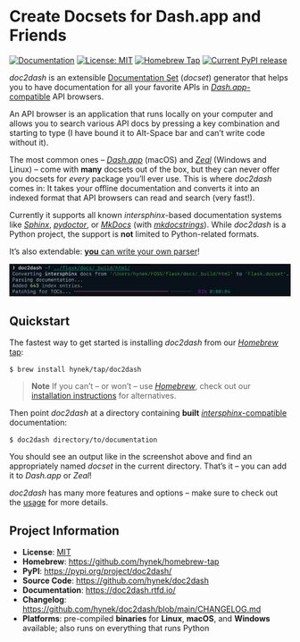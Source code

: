 # Create Docsets for Dash.app and Friends

[![Documentation](https://img.shields.io/badge/Docs-Read%20The%20Docs-black)](https://doc2dash.readthedocs.io/)
[![License: MIT](https://img.shields.io/badge/license-MIT-C06524)](https://github.com/hynek/doc2dash/blob/main/LICENSE)
[![Homebrew Tap](https://img.shields.io/badge/Homebrew-tap-brown)](https://github.com/hynek/homebrew-tap)
[![Current PyPI release](https://img.shields.io/pypi/v/doc2dash)](https://pypi.org/project/doc2dash/)

<!-- begin-short -->

*doc2dash* is an extensible [Documentation Set](https://developer.apple.com/library/archive/documentation/DeveloperTools/Conceptual/Documentation_Sets/010-Overview_of_Documentation_Sets/docset_overview.html#//apple_ref/doc/uid/TP40005266-CH13-SW6) (*docset*) generator that helps you to have documentation for all your favorite APIs in [*Dash.app*-compatible](https://kapeli.com/dash/) API browsers.

An API browser is an application that runs locally on your computer and allows you to search various API docs by pressing a key combination and starting to type (I have bound it to Alt-Space bar and can’t write code without it).

The most common ones – [*Dash.app*](https://kapeli.com/dash) (macOS) and [*Zeal*](https://zealdocs.org) (Windows and Linux) – come with **many** docsets out of the box, but they can never offer you docsets for *every* package you’ll ever use.
This is where *doc2dash* comes in:
It takes your offline documentation and converts it into an indexed format that API browsers can read and search (very fast!).

Currently it supports all known *intersphinx*-based documentation systems like [*Sphinx*](https://www.sphinx-doc.org/), [*pydoctor*](https://github.com/twisted/pydoctor), or [*MkDocs*](https://www.mkdocs.org) (with [*mkdocstrings*](https://mkdocstrings.github.io)).
While *doc2dash* is a Python project, the support is **not** limited to Python-related formats.

It’s also extendable: [**you** can write your own parser](https://doc2dash.readthedocs.io/en/latest/extending/)!

![doc2dash Session](docs/doc2dash-session.png)


## Quickstart

The fastest way to get started is installing *doc2dash* from our [*Homebrew* tap](https://github.com/hynek/homebrew-tap):

```shell
$ brew install hynek/tap/doc2dash
```

> **Note**
> If you can’t – or won’t – use [*Homebrew*](https://brew.sh), check out our [installation instructions](https://doc2dash.readthedocs.io/en/latest/installation/) for alternatives.

Then point *doc2dash* at a directory containing **built** [*intersphinx*-compatible](https://doc2dash.readthedocs.io/en/stable/formats/) documentation:

```shell
$ doc2dash directory/to/documentation
```

You should see an output like in the screenshot above and find an appropriately named *docset* in the current directory.
That’s it – you can add it to *Dash.app* or *Zeal*!

*doc2dash* has many more features and options – make sure to check out the [usage](https://doc2dash.readthedocs.io/en/stable/usage/) for more details.


## Project Information

- **License**: [MIT](https://github.com/hynek/doc2dash/blob/main/LICENSE)
- **Homebrew**: <https://github.com/hynek/homebrew-tap>
- **PyPI**: <https://pypi.org/project/doc2dash/>
- **Source Code**: <https://github.com/hynek/doc2dash>
- **Documentation**: <https://doc2dash.rtfd.io/>
- **Changelog**: <https://github.com/hynek/doc2dash/blob/main/CHANGELOG.md>
- **Platforms**: pre-compiled **binaries** for **Linux**, **macOS**, and **Windows** available; also runs on everything that runs Python
